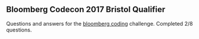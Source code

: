 
## Bloomberg Codecon 2017 Bristol Qualifier

Questions and answers for the [bloomberg coding](https://codecon.bloomberg.com/contest/438/4706) challenge. Completed 2/8 questions.
